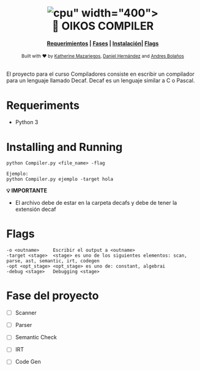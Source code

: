 <h1 align="center">
    <img alt="cpu" src="<img src="https://img.icons8.com/bubbles/50/000000/code.png"/>" width="400">
  <br>🚀 OIKOS COMPILER <br>
</h1>

<div align="center">
  <h4>
    <a href="#Requeriments">Requerimientos</a> |
    <a href="#Fase del proyecto">Fases</a> |
    <a href="#Installing and running">Instalación</a>|
    <a href="#Flags">Flags</a>
  </h4>
</div>

<div align="center">
  <sub>Built with ❤︎ by
  <a href="https://github.com/KateyMG">Katherine Mazariegos</a>,
  <a href="https://github.com/Danisnowman">Daniel Hernández</a> and <a href="https://github.com/andresryes">Andres Bolaños</a>
</div>
<br>

El proyecto para el curso Compiladores consiste en escribir un compilador para un lenguaje llamado Decaf. Decaf es un lenguaje similar a C o Pascal.

# Requeriments
- Python 3


# Installing and Running

```
python Compiler.py <file_name> -flag

Ejemplo:
python Compiler.py ejemplo -target hola

```

**💡 IMPORTANTE** 
- El archivo debe de estar en la carpeta decafs y debe de tener la extensión decaf

# Flags
```
-o <outname>     Escribir el output a <outname>
-target <stage>  <stage> es uno de los siguientes elementos: scan, parse, ast, semantic, irt, codegen
-opt <opt_stage> <opt_stage> es uno de: constant, algebrai
-debug <stage>   Debugging <stage>

```

# Fase del proyecto
- [ ] Scanner
- [ ] Parser
- [ ] Semantic Check
- [ ] IRT
- [ ]  Code Gen

